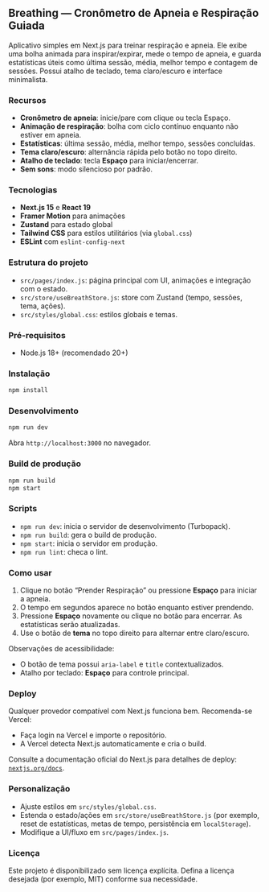 ## Breathing — Cronômetro de Apneia e Respiração Guiada

Aplicativo simples em Next.js para treinar respiração e apneia. Ele exibe uma bolha animada para inspirar/expirar, mede o tempo de apneia, e guarda estatísticas úteis como última sessão, média, melhor tempo e contagem de sessões. Possui atalho de teclado, tema claro/escuro e interface minimalista.

### Recursos
- **Cronômetro de apneia**: inicie/pare com clique ou tecla Espaço.
- **Animação de respiração**: bolha com ciclo contínuo enquanto não estiver em apneia.
- **Estatísticas**: última sessão, média, melhor tempo, sessões concluídas.
- **Tema claro/escuro**: alternância rápida pelo botão no topo direito.
- **Atalho de teclado**: tecla **Espaço** para iniciar/encerrar.
- **Sem sons**: modo silencioso por padrão.

### Tecnologias
- **Next.js 15** e **React 19**
- **Framer Motion** para animações
- **Zustand** para estado global
- **Tailwind CSS** para estilos utilitários (via `global.css`)
- **ESLint** com `eslint-config-next`

### Estrutura do projeto
- `src/pages/index.js`: página principal com UI, animações e integração com o estado.
- `src/store/useBreathStore.js`: store com Zustand (tempo, sessões, tema, ações).
- `src/styles/global.css`: estilos globais e temas.

### Pré-requisitos
- Node.js 18+ (recomendado 20+)

### Instalação
```bash
npm install
```

### Desenvolvimento
```bash
npm run dev
```
Abra `http://localhost:3000` no navegador.

### Build de produção
```bash
npm run build
npm start
```

### Scripts
- `npm run dev`: inicia o servidor de desenvolvimento (Turbopack).
- `npm run build`: gera o build de produção.
- `npm start`: inicia o servidor em produção.
- `npm run lint`: checa o lint.

### Como usar
1. Clique no botão “Prender Respiração” ou pressione **Espaço** para iniciar a apneia.
2. O tempo em segundos aparece no botão enquanto estiver prendendo.
3. Pressione **Espaço** novamente ou clique no botão para encerrar. As estatísticas serão atualizadas.
4. Use o botão de **tema** no topo direito para alternar entre claro/escuro.

Observações de acessibilidade:
- O botão de tema possui `aria-label` e `title` contextualizados.
- Atalho por teclado: **Espaço** para controle principal.

### Deploy
Qualquer provedor compatível com Next.js funciona bem. Recomenda-se Vercel:
- Faça login na Vercel e importe o repositório.
- A Vercel detecta Next.js automaticamente e cria o build.

Consulte a documentação oficial do Next.js para detalhes de deploy: [`nextjs.org/docs`](https://nextjs.org/docs/app/building-your-application/deploying).

### Personalização
- Ajuste estilos em `src/styles/global.css`.
- Estenda o estado/ações em `src/store/useBreathStore.js` (por exemplo, reset de estatísticas, metas de tempo, persistência em `localStorage`).
- Modifique a UI/fluxo em `src/pages/index.js`.

### Licença
Este projeto é disponibilizado sem licença explícita. Defina a licença desejada (por exemplo, MIT) conforme sua necessidade.
